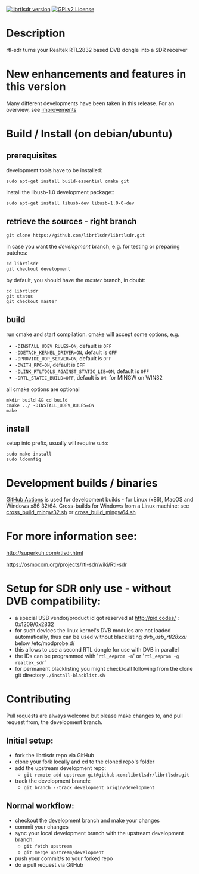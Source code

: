 [![librtlsdr version](https://img.shields.io/github/tag/librtlsdr/librtlsdr.svg?style=flat&label=librtlsdr)](https://github.com/librtlsdr/librtlsdr/releases)
[![GPLv2 License](http://img.shields.io/badge/license-GPLv2-brightgreen.svg)](https://tldrlegal.com/license/gnu-general-public-license-v2)

# Description

rtl-sdr turns your Realtek RTL2832 based DVB dongle into a SDR receiver


# New enhancements and features in this version

Many different developments have been taken in this release. For an overview, see [improvements](README_improvements.md)

# Build / Install (on debian/ubuntu)

## prerequisites
development tools have to be installed:
```
sudo apt-get install build-essential cmake git
```

install the libusb-1.0 development package::
```
sudo apt-get install libusb-dev libusb-1.0-0-dev
```

## retrieve the sources - right branch

```
git clone https://github.com/librtlsdr/librtlsdr.git
```

in case you want the *development* branch, e.g. for testing or preparing patches:
```
cd librtlsdr
git checkout development
```

by default, you should have the *master* branch, in doubt:
```
cd librtlsdr
git status
git checkout master
```

## build
run cmake and start compilation. cmake will accept some options, e.g.
* `-DINSTALL_UDEV_RULES=ON`, default is `OFF`
* `-DDETACH_KERNEL_DRIVER=ON`, default is `OFF`
* `-DPROVIDE_UDP_SERVER=ON`, default is `OFF`
* `-DWITH_RPC=ON`, default is `OFF`
* `-DLINK_RTLTOOLS_AGAINST_STATIC_LIB=ON`, default is `OFF`
* `-DRTL_STATIC_BUILD=OFF`, default is `ON`: for MINGW on WIN32

all cmake options are optional

```
mkdir build && cd build
cmake ../ -DINSTALL_UDEV_RULES=ON
make
```

## install
setup into prefix, usually will require `sudo`:
```
sudo make install
sudo ldconfig
```

# Development builds / binaries

[GitHub Actions](https://github.com/librtlsdr/librtlsdr/actions) is used for development builds - for Linux (x86), MacOS and Windows x86 32/64.
Cross-builds for Windows from a Linux machine: see [cross_build_mingw32.sh](cross_build_mingw32.sh) or [cross_build_mingw64.sh](cross_build_mingw64.sh)

# For more information see:

http://superkuh.com/rtlsdr.html

https://osmocom.org/projects/rtl-sdr/wiki/Rtl-sdr


# Setup for SDR only use - without DVB compatibility:

- a special USB vendor/product id got reserved at http://pid.codes/ : 0x1209/0x2832
- for such devices the linux kernel's DVB modules are not loaded automatically,
 thus can be used without blacklisting *dvb_usb_rtl28xxu* below /etc/modprobe.d/
- this allows to use a second RTL dongle for use with DVB in parallel
- the IDs can be programmed with '`rtl_eeprom -n`' or '`rtl_eeprom -g realtek_sdr`'
- for permanent blacklisting you might check/call following from the clone git directory
    ```./install-blacklist.sh```


# Contributing

Pull requests are always welcome but please make changes to, and pull request from, the development branch.

## Initial setup:

- fork the librtlsdr repo via GitHub
- clone your fork locally and cd to the cloned repo's folder
- add the upstream development repo:
    * `git remote add upstream git@github.com:librtlsdr/librtlsdr.git`
- track the development branch: 
    * `git branch --track development origin/development`

## Normal workflow:

- checkout the development branch and make your changes
- commit your changes
- sync your local development branch with the upstream development branch:
    * `git fetch upstream`
    * `git merge upstream/development`
- push your commit/s to your forked repo
- do a pull request via GitHub
